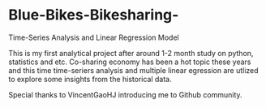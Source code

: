 # Blue-Bikes-Bikesharing-
Time-Series Analysis and Linear Regression Model


This is my first analytical project after around 1-2 month study on python, statistics and etc.
Co-sharing economy has been a hot topic these years and this time time-seriers analysis and multiple linear egression are utlized to explore some insights from the historical data.

Special thanks to VincentGaoHJ introducing me to Github community.
